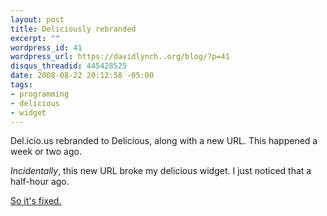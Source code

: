```yaml
--- 
layout: post
title: Deliciously rebranded
excerpt: ""
wordpress_id: 41
wordpress_url: https://davidlynch..org/blog/?p=41
disqus_threadid: 445428525
date: 2008-08-22 20:12:58 -05:00
tags: 
- programming
- delicious
- widget
---
```

Del.icio.us rebranded to Delicious, along with a new URL. This happened a week or two ago.

*Incidentally*, this new URL broke my delicious widget. I just noticed that a half-hour ago.

[So it's fixed.](http://wordpress.org/extend/plugins/delicious-plus/)
